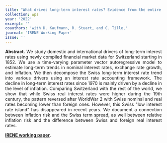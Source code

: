 ```yaml
---
title: "What drives long-term interest rates? Evidence from the entire Swiss Franc history. [WP](https://www5.unine.ch/RePEc/ftp/irn/pdfs/WP22-03.pdf)"
collection: wps
year: '2022'
excerpt: ''
coauthors: 'with D. Kaufmann, R. Stuart, and C. Tille,' 
journal: 'IRENE Working Paper'
issue: ''
---
```

<p align="justify"> <b>Abstract.</b> We study domestic and international drivers of long-term interest rates using newly compiled financial market data for Switzerland starting in 1852. We use a time-varying parameter vector autoregressive model to estimate long-term trends in nominal interest rates, exchange rate growth, and inflation. We then decompose the Swiss long-term interest rate trend into various drivers using an interest rate accounting framework. The decline in long-term interest rates since 1970 is mainly driven by a decline in the level of inflation. Comparing Switzerland with the rest of the world, we show that while Swiss real interest rates were higher during the 19th century, the pattern reversed after WorldWar 2 with Swiss nominal and real rates becoming lower than foreign ones. However, this Swiss "low interest rate island" has disappeared in recent years. We document a connection between inflation risk and the Swiss term spread, as well between relative inflation risk and the difference between Swiss and foreign real interest rates.
</p>

[**IRENE working paper**](https://www5.unine.ch/RePEc/ftp/irn/pdfs/WP22-03.pdf).


